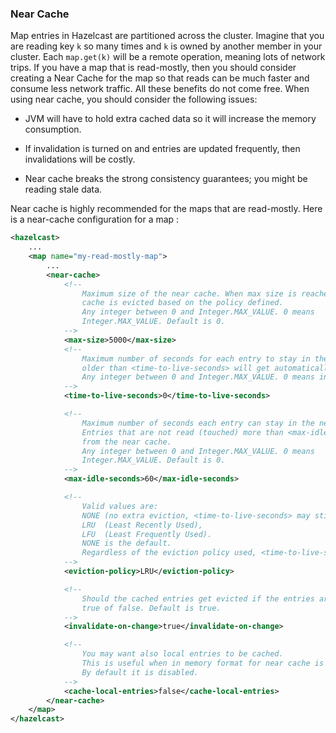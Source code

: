 

### Near Cache

Map entries in Hazelcast are partitioned across the cluster. Imagine that you are reading key `k` so many times and `k` is owned by another member in your cluster. Each `map.get(k)` will be a remote operation, meaning lots of network trips. If you have a map that is read-mostly, then you should consider creating a Near Cache for the map so that reads can be much faster and consume less network traffic. All these benefits do not come free. When using near cache, you should consider the following issues:

-   JVM will have to hold extra cached data so it will increase the memory consumption.

-   If invalidation is turned on and entries are updated frequently, then invalidations will be costly.

-   Near cache breaks the strong consistency guarantees; you might be reading stale data.

Near cache is highly recommended for the maps that are read-mostly. Here is a near-cache configuration for a map :

```xml
<hazelcast>
    ...
    <map name="my-read-mostly-map">
        ...
        <near-cache>
            <!--
                Maximum size of the near cache. When max size is reached,
                cache is evicted based on the policy defined.
                Any integer between 0 and Integer.MAX_VALUE. 0 means
                Integer.MAX_VALUE. Default is 0.
            -->
            <max-size>5000</max-size>
            <!--
                Maximum number of seconds for each entry to stay in the near cache. Entries that are
                older than <time-to-live-seconds> will get automatically evicted from the near cache.
                Any integer between 0 and Integer.MAX_VALUE. 0 means infinite. Default is 0.
            -->
            <time-to-live-seconds>0</time-to-live-seconds>

            <!--
                Maximum number of seconds each entry can stay in the near cache as untouched (not-read).
                Entries that are not read (touched) more than <max-idle-seconds> value will get removed
                from the near cache.
                Any integer between 0 and Integer.MAX_VALUE. 0 means
                Integer.MAX_VALUE. Default is 0.
            -->
            <max-idle-seconds>60</max-idle-seconds>

            <!--
                Valid values are:
                NONE (no extra eviction, <time-to-live-seconds> may still apply),
                LRU  (Least Recently Used),
                LFU  (Least Frequently Used).
                NONE is the default.
                Regardless of the eviction policy used, <time-to-live-seconds> will still apply.
            -->
            <eviction-policy>LRU</eviction-policy>

            <!--
                Should the cached entries get evicted if the entries are changed (updated or removed).
                true of false. Default is true.
            -->
            <invalidate-on-change>true</invalidate-on-change>

            <!--
                You may want also local entries to be cached.
                This is useful when in memory format for near cache is different than the map's one.
                By default it is disabled.
            -->
            <cache-local-entries>false</cache-local-entries>
        </near-cache>
    </map>
</hazelcast>
```

